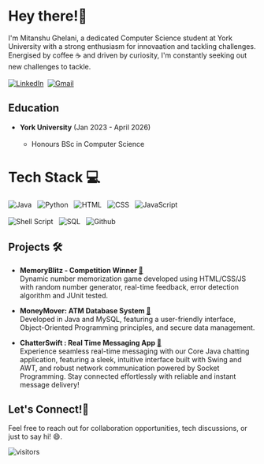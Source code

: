 # Hey there!👋
I'm Mitanshu Ghelani, a dedicated Computer Science student at York University with a strong enthusiasm for innovaation and tackling challenges. Energised by coffee ☕ and driven by curiosity, I'm constantly seeking out new challenges to tackle.<br /><br />
<a href="https://www.linkedin.com/in/mitanshughelani"><img src="https://img.shields.io/badge/linkedin-%230077B5.svg?&style=for-the-badge&logo=linkedin&logoColor=white" alt="LinkedIn" /></a>&nbsp;
<a href="mailto:mitanshughelani61@gmail.com?subject=Hello Mitanshu!"><img src="https://img.shields.io/badge/gmail-%23D14836.svg?&style=for-the-badge&logo=gmail&logoColor=white" alt="Gmail"/></a>&nbsp;

## Education

* <b>York University</b> (Jan 2023 - April 2026)<br /><br />
   * Honours BSc in Computer Science
 
# Tech Stack 💻
<img src="https://img.shields.io/badge/Java-ED8B00?style=for-the-badge&logo=openjdk&logoColor=white" alt="Java" />  &nbsp; <img src="https://img.shields.io/badge/Python-FFD43B?style=for-the-badge&logo=python&logoColor=blue" alt="Python" />  &nbsp; <img src="https://img.shields.io/badge/HTML5-E34F26?style=for-the-badge&logo=html5&logoColor=white" alt="HTML" />  &nbsp; <img src="https://img.shields.io/badge/CSS3-1572B6?style=for-the-badge&logo=css3&logoColor=white" alt="CSS" />   &nbsp;  <img src="https://img.shields.io/badge/JavaScript-323330?style=for-the-badge&logo=javascript&logoColor=F7DF1E" alt="JavaScript" />
<br><br>
<img src="https://img.shields.io/badge/Shell_Script-121011?style=for-the-badge&logo=gnu-bash&logoColor=white" alt="Shell Script" />  &nbsp;  <img src="https://img.shields.io/badge/MySQL-005C84?style=for-the-badge&logo=mysql&logoColor=white" alt="SQL" />  &nbsp;  <img src="https://img.shields.io/badge/GitHub-100000?style=for-the-badge&logo=github&logoColor=white" alt="Github" />




## Projects 🛠️

* <b>MemoryBlitz - Competition Winner </b><a href="https://github.com/mitanshughelani/MemoryBlitz" target="_blank">🔗</a><br />
Dynamic number memorization game developed using HTML/CSS/JS with random number generator, real-time feedback, error detection algorithm and JUnit tested.

* <b>MoneyMover: ATM Database System </b><a href="https://github.com/mitanshughelani/MoneyMover" target="_blank">🔗</a><br />
Developed in Java and MySQL, featuring a user-friendly interface, Object-Oriented Programming principles, and secure data management.

* <b>ChatterSwift : Real Time Messaging App </b><a href="https://github.com/mitanshughelani/ChatterSwift" target="_blank">🔗</a><br />
Experience seamless real-time messaging with our Core Java chatting application, featuring a sleek, intuitive interface built with Swing and AWT, and robust network communication powered by Socket Programming. Stay connected effortlessly with reliable and instant message delivery!


## Let's Connect!🤝
Feel free to reach out for collaboration opportunities, tech discussions, or just to say hi! 😄. 
<br />



 ![visitors](https://visitor-badge.laobi.icu/badge?page_id=mitughelani)
